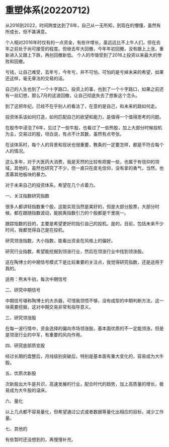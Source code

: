# 重塑体系(20220712)

从2016到2022，时间跨度达到了6年，自己从一无所知，到现在的懵懂，虽然有所成长，但不甚满意。

个人相对2016年时仅有的一点资金，有些许增长，虽远远比不上牛人们，但在去年之前处于尚可接受的程度。但继去年大回撤，今年年初回撤，没有跟上上涨，重新进入又跟上下跌，再创回撤新低。 个人的市值受到了2016上投资以来最大的惨败和回撤。

亏钱，让自己难受，去年亏，今年亏，并不可怕，可怕的是亏掉未来的希望，如果还这样，毫无章法的交易的话。

自己的人生也到了一个十字路口，投资上的事，也到了一个十字路口，如果之前还有一丝幻想，那么7月的这波回撤，让自己彻底失去了想象这个念头。

到了这把年纪，已经不在乎别人的看法了，在意的是自己，和未来的路如何走。

投资体系该如何打造，如何匹配自己的欲望和能力，是值得一个值得思考的问题。

在股市中浸泡了6年，见过了一些牛股，也看过了一些熊股，加上大部分时候投机为主，交易过的股，坦白说，有点不计其数，虽然有点夸张。

在谈体系时，每个人的背景和现状也很重要，教条的一定要怎样，都是不符合每个人的情况。

这么多年，对于大医药大消费，我是天然的比较有把握一些，也属于有信仰的领域，其他的，虽然也研究了不少，但一直只在皮毛信仰，没有拿的勇气，当然，也羡慕其他板块的暴力。

对于未来自己的投资体系，希望在几个点着力。

一、关注指数研究指数

很多人都讲轻指数重个股，这能实现当然是美好的，但是大部分股票，大部分时候，都在跟随指数波动，能脱离指数引力的个股都是千里挑一。

跟踪指数的目的，主要是希望更好的指引自己的投机。是的，目前，包括未来不少时间，我都觉得自己是在投机。

研究领涨指数，大小指数，能看出资金在风格上的偏好。

研究行业指数，希望能挖掘到领涨行业，然后在领涨行业中找到领涨股。

这在陶博士的中期信号模式下是比较重要的关注点，我觉得研究指数，还是适用于我的。

适用：熊末牛初，每次中期信号

二、研究中期信号

中期信号堪称陶博士的大杀器，可惜我领悟不够，没有成型的中期判断方法，这一块需要挖掘，这对中期交易非常有指导意义。

三、研究领涨股

在每一波行情中，资金选择的偏向市场领涨股，基本面优质的不一定能领涨，但是是领涨行业的中军，有重要的风向作用。

四、研究底部质变股

经过长期的盘整后，月线级别突破后，特别是基本面有重大变化的，容易成为大牛股。

五、优质次新股

次新股出大牛是共识，高速发展的行业，配合时代的趋势，加上高质量的增长，极易成为大牛股的温床。

六、量化

以上几点都不容易量化，但希望通过公式或者数据等量化出相应的目标，减少工作量。

七、其他的

有些暂时还没想到的，再慢慢补充。



